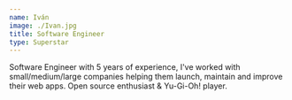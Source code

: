 ```yaml
---
name: Iván
image: ./Ivan.jpg
title: Software Engineer
type: Superstar
---
```

Software Engineer with 5 years of experience, I've worked with small/medium/large companies helping them launch, maintain and improve their web apps. Open source enthusiast & Yu-Gi-Oh! player.